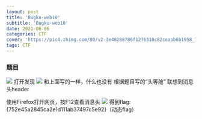 ```yaml
---
layout: post
title: 'Bugku-web10'
subtitle: 'Bugku-web10'
date: 2021-06-06
categories: CTF
cover: 'https://pic4.zhimg.com/80/v2-3e48288786f1276310c82ceaab6b1958_720w.jpg?source=1940ef5c'
tags: CTF
---
```

### 题目
![](https://z3.ax1x.com/2021/06/06/2avViR.png)
打开发现
![](https://z3.ax1x.com/2021/06/06/2avMLD.png)
和上面写的一样，什么也没有
根据题目写的“头等舱”
联想到消息头header

使用Firefox打开网页，按F12查看消息头
![](https://img-blog.csdnimg.cn/20210221234637396.png?x-oss-process=image/watermark,type_ZmFuZ3poZW5naGVpdGk,shadow_10,text_aHR0cHM6Ly9ibG9nLmNzZG4ubmV0L0NoYW9ZdWVfbWlrdQ==,size_16,color_FFFFFF,t_70)
得到flag:{752e45a2845ca2e1d111ab37497c5e92}（动态flag）
